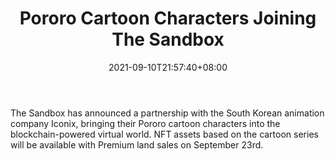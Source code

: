 ﻿---
title: "Pororo Cartoon Characters Joining The Sandbox"
date: 2021-09-10T21:57:40+08:00
lastmod: 2021-09-10T16:45:40+08:00
draft: false
authors: ["Ernestine"]
description: "The Sandbox has announced a partnership with the South Korean animation company Iconix, bringing their Pororo cartoon characters into the blockchain-powered virtual world. NFT assets based on the cartoon series will be available with Premium land sales on September 23rd."
featuredImage: "pororo-cartoon-characters-joining-the-sandbox.png"
tags: ["MMORPG","Play to Earn"]
categories: ["news"]
news: ["MMORPG"]
weight: 
lightgallery: true
pinned: false
recommend: false
recommend1: false
---

The Sandbox has announced a partnership with the South Korean animation company Iconix, bringing their Pororo cartoon characters into the blockchain-powered virtual world. NFT assets based on the cartoon series will be available with Premium land sales on September 23rd.

<!--more-->

